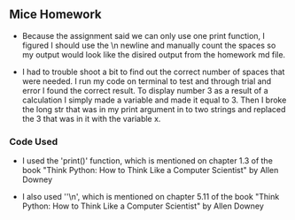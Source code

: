 ## Mice Homework

- Because the assignment said we can only use one print function, I figured I should use the \n newline and manually count the spaces so my output would look like the disired output from the homework md file.

- I had to trouble shoot a bit to find out the correct number of spaces that were needed. I run my code on terminal to test and through trial and error I found the correct result. To display number 3 as a result of a calculation I simply made a variable and made it equal to 3. Then I broke the long str that was in my print argument in to two strings and replaced the 3 that was in it with the variable x.

### Code Used

- I used the 'print()' function, which is mentioned on chapter 1.3 of the book "Think Python: How to Think Like a Computer Scientist" by Allen Downey

- I also used ''\n', which is mentioned on chapter 5.11 of the book "Think Python: How to Think Like a Computer Scientist" by Allen Downey
